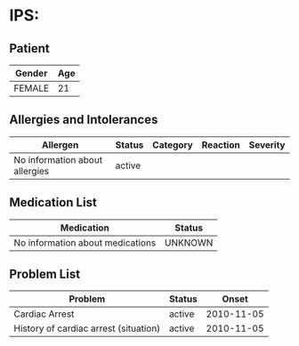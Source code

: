 # IPS:

## Patient

|Gender|Age|
|---|---|
|FEMALE|21|

## Allergies and Intolerances

|Allergen|Status|Category|Reaction|Severity|
|---|---|---|---|---|
|No information about allergies|active||||

## Medication List

|Medication|Status|
|---|---|
|No information about medications|UNKNOWN|

## Problem List

|Problem|Status|Onset|
|---|---|---|
|Cardiac Arrest|active|2010-11-05|
|History of cardiac arrest (situation)|active|2010-11-05|

